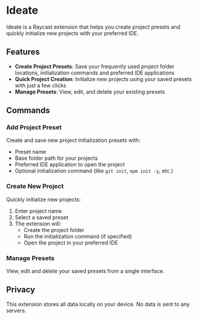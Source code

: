 # Ideate

Ideate is a Raycast extension that helps you create project presets and quickly initialize new projects with your preferred IDE.

## Features

- **Create Project Presets**: Save your frequently used project folder locations, initialization commands and preferred IDE applications
- **Quick Project Creation**: Initialize new projects using your saved presets with just a few clicks
- **Manage Presets**: View, edit, and delete your existing presets

## Commands

### Add Project Preset

Create and save new project initialization presets with:
- Preset name
- Base folder path for your projects
- Preferred IDE application to open the project
- Optional initialization command (like `git init`, `npm init -y`, etc.)

### Create New Project

Quickly initialize new projects:
1. Enter project name
2. Select a saved preset
3. The extension will:
   - Create the project folder
   - Run the initialization command (if specified)
   - Open the project in your preferred IDE

### Manage Presets

View, edit and delete your saved presets from a single interface.

## Privacy

This extension stores all data locally on your device. No data is sent to any servers.